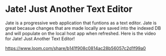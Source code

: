 # Jate! Just Another Text Editor


Jate is a progressive web application that funtions as a text editor. Jate is great becasue changes that are made locally are saved into the indexed DB and will populate on the local host app when refreshed. Here is the video for Jate! Just Another Text Editor!

https://www.loom.com/share/b141f908c0814ac28b56057c2d1f99a0














